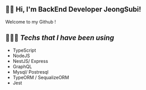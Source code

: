 ## 👋🏻 Hi, I'm BackEnd Developer JeongSubi!

Welcome to my Github !

👩🏻‍💻 _Techs that I have been using_
---
- TypeScript
- NodeJS
- NestJS/ Express
- GraphQL 
- Mysql/ Postresql
- TypeORM / SequalizeORM
- Jest

